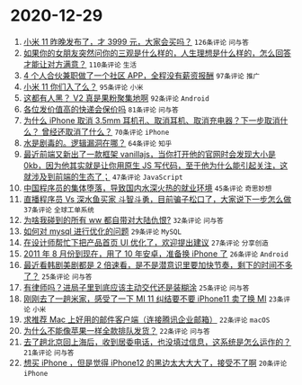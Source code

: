 # 2020-12-29

1. [小米 11 昨晚发布了，才 3999 元，大家会买吗？](https://www.v2ex.com/t/739864) ``126条评论`` ``问与答``
1. [如果你的女朋友突然问你的三观是什么样的，人生理想是什么样的，怎么回答才能让对方满意？](https://www.v2ex.com/t/739936) ``110条评论`` ``生活``
1. [4 个人合伙兼职做了一个社区 APP，全程没有薪资报酬](https://www.v2ex.com/t/739880) ``97条评论`` ``推广``
1. [小米 11 你们入了么？](https://www.v2ex.com/t/739814) ``95条评论`` ``小米``
1. [这都有人黑？ V2 真是果粉聚集地啊](https://www.v2ex.com/t/739825) ``92条评论`` ``Android``
1. [各位发价值高的快递会保价吗](https://www.v2ex.com/t/739834) ``81条评论`` ``问与答``
1. [为什么 iPhone 取消 3.5mm 耳机孔、取消耳机、取消充电器？下一步取消什么？
曾经还取消了什么？](https://www.v2ex.com/t/739828) ``70条评论`` ``iPhone``
1. [水是剧毒的。逻辑漏洞在哪？](https://www.v2ex.com/t/739969) ``64条评论`` ``知乎``
1. [最近前端又新出了一款框架 vanillajs，当你打开他的官网时会发现大小是 0kb，因为他其实就是让你用原生 JS 写代码，至于他为什么能引起关注，这就涉及到前端的生态了；](https://www.v2ex.com/t/739837) ``47条评论`` ``JavaScript``
1. [中国程序员的集体堕落，导致国内水深火热的就业环境](https://www.v2ex.com/t/739920) ``45条评论`` ``奇思妙想``
1. [直播程序员 Vs 深水鱼买家 斗智斗勇，目前骗子松口了，大家说下一步怎么做](https://www.v2ex.com/t/739972) ``37条评论`` ``全球工单系统``
1. [为啥我碰到的所有 ww 都自带对大陆仇恨?](https://www.v2ex.com/t/740087) ``32条评论`` ``问与答``
1. [如何对 mysql 进行优化的问题](https://www.v2ex.com/t/739820) ``29条评论`` ``MySQL``
1. [在设计师帮忙下把产品首页 UI 优化了，欢迎提出建议](https://www.v2ex.com/t/739978) ``27条评论`` ``分享创造``
1. [2011 年 8 月份到现在，用了 10 年安卓，准备换 iPhone 了](https://www.v2ex.com/t/740010) ``26条评论`` ``Android``
1. [最近看韩剧美剧都是 2 倍速看，是不是潜意识里要加快节奏，剩下的时间不多了？](https://www.v2ex.com/t/740038) ``25条评论`` ``问与答``
1. [有律师吗？进局子里到底应该主动交代还是装糊涂](https://www.v2ex.com/t/739850) ``25条评论`` ``问与答``
1. [刚刚去了一趟米家，感受了一下 MI 11 纠结要不要 iPhone11 卖了换 MI](https://www.v2ex.com/t/739974) ``23条评论`` ``小米``
1. [求推荐 Mac 上好用的邮件客户端（连接腾讯企业邮箱）](https://www.v2ex.com/t/739875) ``22条评论`` ``macOS``
1. [为什么不能像苹果一样全款排队发货？](https://www.v2ex.com/t/739816) ``22条评论`` ``问与答``
1. [去了趟北京回上海后，收到居委电话，也没填过信息，这系统是怎么运作的？](https://www.v2ex.com/t/739916) ``21条评论`` ``问与答``
1. [想买 iPhone ，但是觉得 iPhone12 的黑边太大大大了，接受不了啊](https://www.v2ex.com/t/739877) ``20条评论`` ``iPhone``
